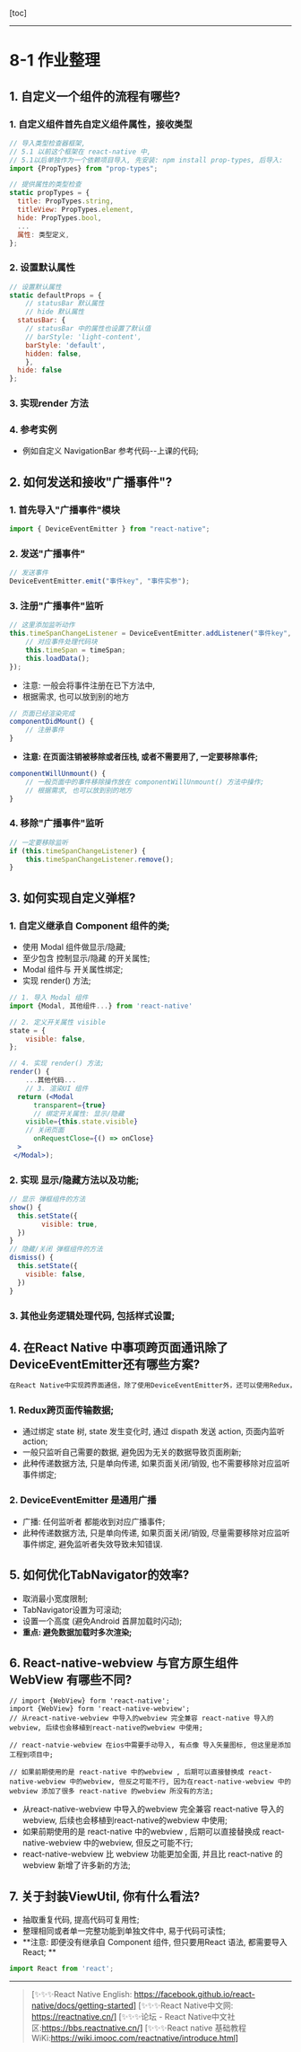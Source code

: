 [toc]

---

# 8-1 作业整理

## 1. 自定义一个组件的流程有哪些?

### 1. 自定义组件首先自定义组件属性，接收类型

```jsx
// 导入类型检查器框架, 
// 5.1 以前这个框架在 react-native 中, 
// 5.1以后单独作为一个依赖项目导入, 先安装: npm install prop-types, 后导入:
import {PropTypes} from "prop-types";

// 提供属性的类型检查
static propTypes = {
  title: PropTypes.string,
  titleView: PropTypes.element,
  hide: PropTypes.bool,
  ...
  属性: 类型定义,
};
```

### 2. 设置默认属性

```jsx
// 设置默认属性
static defaultProps = {
	// statusBar 默认属性
	// hide 默认属性
  statusBar: {
  	// statusBar 中的属性也设置了默认值
    // barStyle: 'light-content',
    barStyle: 'default',
    hidden: false,
 	},
  hide: false
};
```

### 3. 实现render 方法

### 4. 参考实例

- 例如自定义 NavigationBar 参考代码--上课的代码;

## 2. 如何发送和接收"广播事件"?

### 1. 首先导入"广播事件"模块

```jsx
import { DeviceEventEmitter } from "react-native";
```

### 2. 发送"广播事件"

```jsx
// 发送事件
DeviceEventEmitter.emit("事件key", "事件实参");
```

### 3. 注册"广播事件"监听

```jsx
// 这里添加监听动作
this.timeSpanChangeListener = DeviceEventEmitter.addListener("事件key", ("事件型参") => {
	// 对应事件处理代码块
	this.timeSpan = timeSpan;
	this.loadData();
});
```

- 注意: 一般会将事件注册在已下方法中, 
- 根据需求, 也可以放到别的地方

```jsx
// 页面已经渲染完成
componentDidMount() {
	// 注册事件
}
```

- **注意: 在页面注销被移除或者压栈, 或者不需要用了, 一定要移除事件;**

```jsx
componentWillUnmount() {
	// 一般页面中的事件移除操作放在 componentWillUnmount() 方法中操作;
	// 根据需求, 也可以放到别的地方
}
```

### 4. 移除"广播事件"监听

```jsx
// 一定要移除监听
if (this.timeSpanChangeListener) {
	this.timeSpanChangeListener.remove();
}
```

## 3. 如何实现自定义弹框?

### 1. 自定义继承自 Component 组件的类;
- 使用 Modal 组件做显示/隐藏;
- 至少包含 控制显示/隐藏 的开关属性; 
- Modal 组件与 开关属性绑定;
- 实现 render() 方法;

```jsx
// 1. 导入 Modal 组件
import {Modal, 其他组件...} from 'react-native'
```

```jsx
// 2. 定义开关属性 visible
state = {
	visible: false,
};
```

```jsx
// 4. 实现 render() 方法;
render() {
	...其他代码...
	// 3. 渲染UI 组件
  return (<Modal
	  transparent={true}
	  // 绑定开关属性: 显示/隐藏 
  	visible={this.state.visible}
  	// 关闭页面
	  onRequestClose={() => onClose}
  >
 </Modal>);
```

### 2.  实现 显示/隐藏方法以及功能;

```jsx
// 显示 弹框组件的方法
show() {
  this.setState({
 		visible: true,        
  })
}
// 隐藏/关闭 弹框组件的方法
dismiss() {
  this.setState({
  	visible: false,        
  })
}
```

### 3. 其他业务逻辑处理代码, 包括样式设置;

## 4. 在React Native 中事项跨页面通讯除了 DeviceEventEmitter还有哪些方案?

```jsx
在React Native中实现跨界面通信，除了使用DeviceEventEmitter外，还可以使用Redux，不同页面绑定相同state树，在一个页面中state 数据改动后，通过dispath发送给 另一个页面，另一个页面state 数据变动，实现跨页面通信
```

### 1. Redux跨页面传输数据;

- 通过绑定 state 树,  state 发生变化时, 通过 dispath 发送 action, 页面内监听 action;
- 一般只监听自己需要的数据, 避免因为无关的数据导致页面刷新;
- 此种传递数据方法, 只是单向传递, 如果页面关闭/销毁, 也不需要移除对应监听事件绑定;

### 2. DeviceEventEmitter 是通用广播

- 广播: 任何监听者 都能收到对应广播事件;
- 此种传递数据方法, 只是单向传递, 如果页面关闭/销毁, 尽量需要移除对应监听事件绑定, 避免监听者失效导致未知错误.

## 5. 如何优化TabNavigator的效率?

- 取消最小宽度限制;
- TabNavigator设置为可滚动;
- 设置一个高度 (避免Android 首屏加载时闪动);
- **重点: 避免数据加载时多次渲染;**

## 6. React-native-webview 与官方原生组件 WebView 有哪些不同?

```
// import {WebView} form 'react-native';
import {WebView} form 'react-native-webview';
// 从react-native-webview 中导入的webview 完全兼容 react-native 导入的webview, 后续也会移植到react-native的webview 中使用;

// react-natvie-webview 在ios中需要手动导入, 有点像 导入矢量图标, 但这里是添加工程到项目中;

// 如果前期使用的是 react-native 中的webview , 后期可以直接替换成 react-native-webview 中的webview, 但反之可能不行, 因为在react-native-webview 中的webview 添加了很多 react-native 的webview 所没有的方法;
```

- 从react-native-webview 中导入的webview 完全兼容 react-native 导入的webview, 后续也会移植到react-native的webview 中使用;
- 如果前期使用的是 react-native 中的webview , 后期可以直接替换成 react-native-webview 中的webview, 但反之可能不行;
- react-native-webview 比 webview 功能更加全面, 并且比 react-native 的webview 新增了许多新的方法;

## 7. 关于封装ViewUtil, 你有什么看法?

- 抽取重复代码, 提高代码可复用性;
- 整理相同或者单一完整功能到单独文件中, 易于代码可读性;
- **注意: 即便没有继承自 Component 组件, 但只要用React 语法, 都需要导入 React;  **

```jsx
import React from 'react';
```

---

> [✨✨✨React Native English: https://facebook.github.io/react-native/docs/getting-started]
> [✨✨✨React Native中文网: https://reactnative.cn/]
> [✨✨✨论坛 - React Native中文社区:https://bbs.reactnative.cn/]
> [✨✨✨React native 基础教程WiKi:https://wiki.imooc.com/reactnative/introduce.html]

